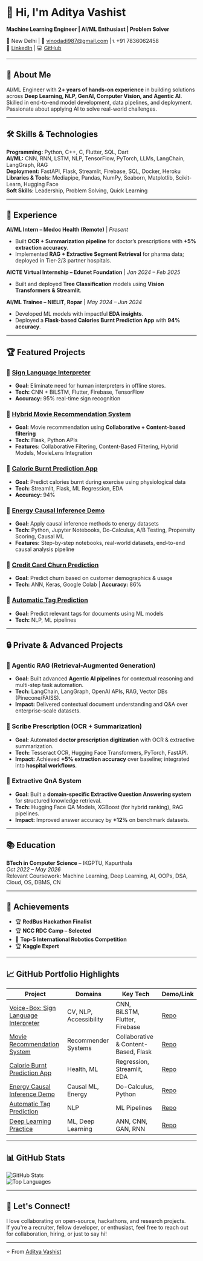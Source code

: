 # 👋 Hi, I'm Aditya Vashist  
**Machine Learning Engineer | AI/ML Enthusiast | Problem Solver**

📍 New Delhi | 📧 [vinodadi987@gmail.com](mailto:vinodadi987@gmail.com) | 📞 +91 7836062458  
🔗 [LinkedIn](https://linkedin.com/in/aditya-vashist-819b7a244/) | 💻 [GitHub](https://github.com/Aditya8215)

---

## 🚀 About Me  
AI/ML Engineer with **2+ years of hands-on experience** in building solutions across **Deep Learning, NLP, GenAI, Computer Vision, and Agentic AI**. Skilled in end-to-end model development, data pipelines, and deployment. Passionate about applying AI to solve real-world challenges.  

---

## 🛠️ Skills & Technologies  

**Programming:** Python, C++, C, Flutter, SQL, Dart  
**AI/ML:** CNN, RNN, LSTM, NLP, TensorFlow, PyTorch, LLMs, LangChain, LangGraph, RAG  
**Deployment:** FastAPI, Flask, Streamlit, Firebase, SQL, Docker, Heroku  
**Libraries & Tools:** Mediapipe, Pandas, NumPy, Seaborn, Matplotlib, Scikit-Learn, Hugging Face  
**Soft Skills:** Leadership, Problem Solving, Quick Learning  

---

## 💼 Experience  

**AI/ML Intern – Medoc Health (Remote)** | *Present*  
- Built **OCR + Summarization pipeline** for doctor’s prescriptions with **+5% extraction accuracy**.  
- Implemented **RAG + Extractive Segment Retrieval** for pharma data; deployed in Tier-2/3 partner hospitals.  

**AICTE Virtual Internship – Edunet Foundation** | *Jan 2024 – Feb 2025*  
- Built and deployed **Tree Classification** models using **Vision Transformers & Streamlit**.  

**AI/ML Trainee – NIELIT, Ropar** | *May 2024 – Jun 2024*  
- Developed ML models with impactful **EDA insights**.  
- Deployed a **Flask-based Calories Burnt Prediction App** with **94% accuracy**.  

---

## 🏆 Featured Projects  

### 🔹 [Sign Language Interpreter](https://github.com/Aditya8215/Voice-Box.git)  
- **Goal:** Eliminate need for human interpreters in offline stores.  
- **Tech:** CNN + BiLSTM, Flutter, Firebase, TensorFlow  
- **Accuracy:** 95% real-time sign recognition  

### 🔹 [Hybrid Movie Recommendation System](https://github.com/Aditya8215/Movie_Recommendation.git)  
- **Goal:** Movie recommendation using **Collaborative + Content-based filtering**  
- **Tech:** Flask, Python APIs  
- **Features:** Collaborative Filtering, Content-Based Filtering, Hybrid Models, MovieLens Integration  

### 🔹 [Calorie Burnt Prediction App](https://github.com/Aditya8215/Calorie-Burnt)  
- **Goal:** Predict calories burnt during exercise using physiological data  
- **Tech:** Streamlit, Flask, ML Regression, EDA  
- **Accuracy:** 94%  

### 🔹 [Energy Causal Inference Demo](https://github.com/Aditya8215/Energy_casual_inference_demo)  
- **Goal:** Apply causal inference methods to energy datasets  
- **Tech:** Python, Jupyter Notebooks, Do-Calculus, A/B Testing, Propensity Scoring, Causal ML  
- **Features:** Step-by-step notebooks, real-world datasets, end-to-end causal analysis pipeline  

### 🔹 [Credit Card Churn Prediction](https://github.com/Aditya8215/Deep-Learning-Practice.git)  
- **Goal:** Predict churn based on customer demographics & usage  
- **Tech:** ANN, Keras, Google Colab | **Accuracy:** 86%  

### 🔹 [Automatic Tag Prediction](https://github.com/Aditya8215/Automatic_Tag_Prediction)  
- **Goal:** Predict relevant tags for documents using ML models  
- **Tech:** NLP, ML pipelines  

---

## 🔒 Private & Advanced Projects  

### 🔹 Agentic RAG (Retrieval-Augmented Generation)  
- **Goal:** Built advanced **Agentic AI pipelines** for contextual reasoning and multi-step task automation.  
- **Tech:** LangChain, LangGraph, OpenAI APIs, RAG, Vector DBs (Pinecone/FAISS).  
- **Impact:** Delivered contextual document understanding and Q&A over enterprise-scale datasets.  

### 🔹 Scribe Prescription (OCR + Summarization)  
- **Goal:** Automated **doctor prescription digitization** with OCR & extractive summarization.  
- **Tech:** Tesseract OCR, Hugging Face Transformers, PyTorch, FastAPI.  
- **Impact:** Achieved **+5% extraction accuracy** over baseline; integrated into **hospital workflows**.  

### 🔹 Extractive QnA System  
- **Goal:** Built a **domain-specific Extractive Question Answering system** for structured knowledge retrieval.  
- **Tech:** Hugging Face QA Models, XGBoost (for hybrid ranking), RAG pipelines.  
- **Impact:** Improved answer accuracy by **+12%** on benchmark datasets.  

---

## 📚 Education  

**BTech in Computer Science** – IKGPTU, Kapurthala  
*Oct 2022 – May 2026*  
Relevant Coursework: Machine Learning, Deep Learning, AI, OOPs, DSA, Cloud, OS, DBMS, CN  

---

## 🏅 Achievements  

- 🏆 **RedBus Hackathon Finalist**  
- 🏆 **NCC RDC Camp – Selected**  
- 🤖 **Top-5 International Robotics Competition**
- 🏆 **Kaggle Expert**

---

## 📈 GitHub Portfolio Highlights

| Project | Domains | Key Tech | Demo/Link |
|---------|---------|----------|-----------|
| [Voice-Box: Sign Language Interpreter](https://github.com/Aditya8215/Voice-Box) | CV, NLP, Accessibility | CNN, BiLSTM, Flutter, Firebase | [Repo](https://github.com/Aditya8215/Voice-Box) |
| [Movie Recommendation System](https://github.com/Aditya8215/Movie_Recommendation) | Recommender Systems | Collaborative & Content-Based, Flask | [Repo](https://github.com/Aditya8215/Movie_Recommendation) |
| [Calorie Burnt Prediction App](https://github.com/Aditya8215/Calorie-Burnt) | Health, ML | Regression, Streamlit, EDA | [Repo](https://github.com/Aditya8215/Calorie-Burnt) |
| [Energy Causal Inference Demo](https://github.com/Aditya8215/Energy_casual_inference_demo) | Causal ML, Energy | Do-Calculus, Python | [Repo](https://github.com/Aditya8215/Energy_casual_inference_demo) |
| [Automatic Tag Prediction](https://github.com/Aditya8215/Automatic_Tag_Prediction) | NLP | ML Pipelines | [Repo](https://github.com/Aditya8215/Automatic_Tag_Prediction) |
| [Deep Learning Practice](https://github.com/Aditya8215/Deep-Learning-Practice) | ML, Deep Learning | ANN, CNN, GAN, RNN | [Repo](https://github.com/Aditya8215/Deep-Learning-Practice) |

---

## 📊 GitHub Stats  

![GitHub Stats](https://github-readme-stats.vercel.app/api?username=Aditya8215&show_icons=true&theme=radical)  
![Top Languages](https://github-readme-stats.vercel.app/api/top-langs/?username=Aditya8215&layout=compact&theme=radical)  

---

## 🤝 Let's Connect!

I love collaborating on open-source, hackathons, and research projects.  
If you're a recruiter, fellow developer, or enthusiast, feel free to reach out for collaboration, hiring, or just to say hi!

---

⭐️ From [Aditya Vashist](https://github.com/Aditya8215)  
